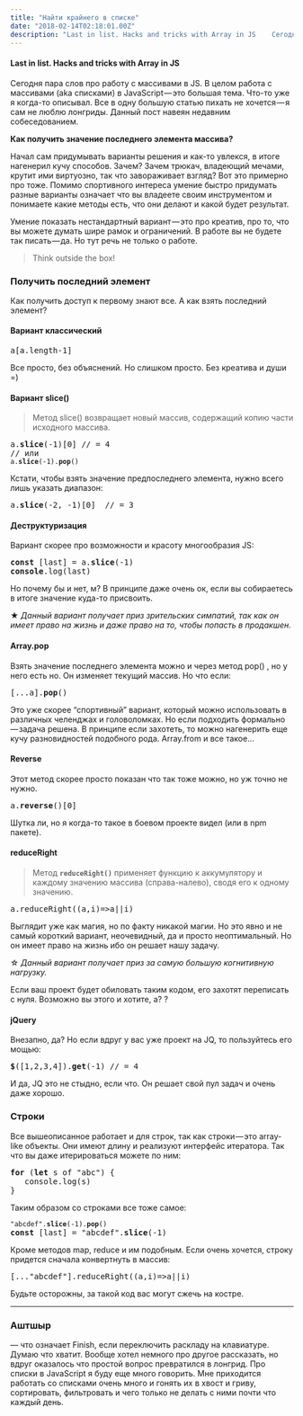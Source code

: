 ```yaml
---
title: "Найти крайнего в списке"
date: "2018-02-14T02:18:01.00Z"
description: "Last in list. Hacks and tricks with Array in JS    Сегодня пара слов про работу с массивами в JS. В целом работа с массивами (ak"
---
```


<h4>Last in list. Hacks and tricks with Array in JS</h4>

<p>Сегодня пара слов про работу с массивами в JS. В целом работа с массивами (aka списками) в JavaScript — это большая тема. Что-то уже я когда-то описывал. Все в одну большую статью пихать не хочется — я сам не люблю лонгриды. Данный пост навеян недавним собеседованием.</p>
<p><strong>Как получить значение последнего элемента массива?</strong></p>
<p>Начал сам придумывать варианты решения и как-то увлекся, в итоге нагенерил кучу способов. Зачем? Зачем трюкач, владеющий мечами, крутит ими виртуозно, так что завораживает взгляд? Вот это примерно про тоже. Помимо спортивного интереса умение быстро придумать разные варианты означает что вы владеете своим инструментом и понимаете какие методы есть, что они делают и какой будет результат.</p>
<p>Умение показать нестандартный вариант — это про креатив, про то, что вы можете думать шире рамок и ограничений. В работе вы не будете так писать — да. Но тут речь не только о работе.</p>
<blockquote><p>Think outside the box!</p></blockquote>
<h3>Получить последний элемент</h3>
<p>Как получить доступ к первому знают все. А как взять последний элемент?</p>
<h4>Вариант классический</h4>
<pre>a[a.length-1]</pre>
<p>Все просто, без объяснений. Но слишком просто. Без креатива и души =)</p>
<h4><strong>Вариант slice()</strong></h4>
<blockquote><p>Метод slice() возвращает новый массив, содержащий копию части исходного массива.</p></blockquote>
<pre>a.<strong>slice</strong>(-1)[0] // = 4<br>// или<br><code>a.<strong>slice</strong>(-1).<strong>pop</strong>()</code></pre>
<p>Кстати, чтобы взять значение предпоследнего элемента, нужно всего лишь указать диапазон:</p>
<pre>a.<strong>slice</strong>(-2, -1)[0]  // = 3</pre>
<h4>Деструктуризация</h4>
<p>Вариант скорее про возможности и красоту многообразия JS:</p>
<pre><strong>const</strong> [last] = a.<strong>slice</strong>(-1)<br><strong>console</strong>.log(last)</pre>
<p>Но почему бы и нет, м? В принципе даже очень ок, если вы собираетесь в итоге значение куда-то присвоить.</p>
<p>★<em> Данный вариант получает приз зрительских симпатий, так как он имеет право на жизнь и даже право на то, чтобы попасть в продакшен.</em></p>
<h4>Array.pop</h4>
<p>Взять значение последнего элемента можно и через метод pop() , но у него есть но. Он изменяет текущий массив. Но что если:</p>
<pre>[...a].<strong>pop</strong>()</pre>
<p>Это уже скорее “спортивный” вариант, который можно использовать в различных челенджах и головоломках. Но если подходить формально — задача решена. В принципе если захотеть, то можно нагенерить еще кучу разновидностей подобного рода. Array.from и все такое…</p>
<h4>Reverse</h4>
<p>Этот метод скорее просто показан что так тоже можно, но уж точно не нужно.</p>
<pre>a.<strong>reverse</strong>()[0]</pre>
<p>Шутка ли, но я когда-то такое в боевом проекте видел (или в npm пакете).</p>
<h4>reduceRight</h4>
<blockquote><p>Метод <code><strong>reduceRight()</strong></code> применяет функцию к аккумулятору и каждому значению массива (справа-налево), сводя его к одному значению.</p></blockquote>
<pre>a.reduceRight((a,i)=&gt;a||i)</pre>
<p>Выглядит уже как магия, но по факту никакой магии. Но это явно и не самый короткий вариант, неочевидный, да и просто неоптимальный. Но он имеет право на жизнь ибо он решает нашу задачу.</p>
<p>☆ <em>Данный вариант получает приз за самую большую когнитивную нагрузку.</em></p>
<p>Если ваш проект будет обиловать таким кодом, его захотят переписать с нуля. Возможно вы этого и хотите, а? ?</p>
<h4>jQuery</h4>
<p>Внезапно, да? Но если вдруг у вас уже проект на JQ, то пользуйтесь его мощью:</p>
<pre><strong>$</strong>([1,2,3,4]).<strong>get</strong>(-1) // = 4</pre>
<p>И да, JQ это не стыдно, если что. Он решает свой пул задач и очень даже хорошо.</p>
<h3>Строки</h3>
<p>Все вышеописанное работает и для строк, так как строки — это array-like объекты. Они имеют длину и реализуют интерфейс итератора. Так что вы даже итерироваться можете по ним:</p>
<pre><strong>for</strong> (<strong>let</strong> s of "abc") {<br>   console.log(s)<br>}</pre>
<p>Таким образом со строками все тоже самое:</p>
<pre><code>"abcdef".<strong>slice</strong>(-1).<strong>pop</strong>()<br></code><strong>const</strong> [last] = "abcdef".<strong>slice</strong>(-1)</pre>
<p>Кроме методов map, reduce и им подобным. Если очень хочется, строку придется сначала конвертнуть в массив:</p>
<pre>[..."abcdef"].reduceRight((a,i)=&gt;a||i)</pre>
<p>Будьте осторожны, за такой код вас могут сжечь на костре.</p>
<hr>
<h3>Аштшыр</h3>
<p>— что означает Finish, если переключить раскладу на клавиатуре. Думаю что хватит. Вообще хотел немного про другое рассказать, но вдруг оказалось что простой вопрос превратился в лонгрид. Про списки в JavaScript я буду еще много говорить. Мне приходится работать со списками очень много и гонять их в хвост и гриву, сортировать, фильтровать и чего только не делать с ними почти что каждый день.</p>


